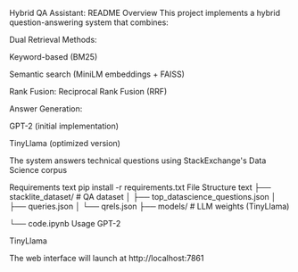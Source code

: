 Hybrid QA Assistant: README
Overview
This project implements a hybrid question-answering system that combines:

Dual Retrieval Methods:

Keyword-based (BM25)

Semantic search (MiniLM embeddings + FAISS)

Rank Fusion: Reciprocal Rank Fusion (RRF)

Answer Generation:

GPT-2 (initial implementation)

TinyLlama (optimized version)

The system answers technical questions using StackExchange's Data Science corpus 

Requirements
text
pip install -r requirements.txt
File Structure
text
├── stacklite_dataset/          # QA dataset
│   ├── top_datascience_questions.json
│   ├── queries.json
│   └── qrels.json
├── models/                     # LLM weights (TinyLlama)

└── code.ipynb
Usage
GPT-2 

TinyLlama 

The web interface will launch at http://localhost:7861